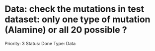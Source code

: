 # Data: check the mutations in test dataset: only one type of mutation (Alamine) or all 20 possible ?

Priority: 3
Status: Done
Type: Data